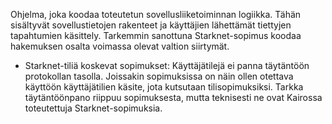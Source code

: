 Ohjelma, joka koodaa toteutetun sovellusliiketoiminnan logiikka. Tähän sisältyvät sovellustietojen rakenteet ja käyttäjien lähettämät tiettyjen tapahtumien käsittely. Tarkemmin sanottuna Starknet-sopimus koodaa hakemuksen osalta voimassa olevat valtion siirtymät.

* Starknet-tiliä koskevat sopimukset: Käyttäjätilejä ei panna täytäntöön protokollan tasolla. Joissakin sopimuksissa on näin ollen otettava käyttöön käyttäjätilien käsite, jota kutsutaan tilisopimuksiksi. Tarkka täytäntöönpano riippuu sopimuksesta, mutta teknisesti ne ovat Kairossa toteutettuja Starknet-sopimuksia.